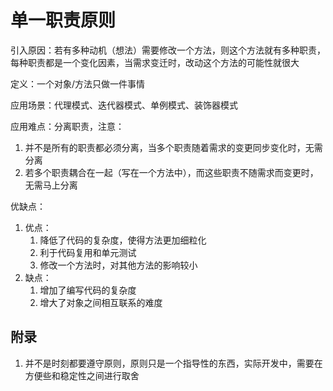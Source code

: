 # 单一职责原则

引入原因：若有多种动机（想法）需要修改一个方法，则这个方法就有多种职责，每种职责都是一个变化因素，当需求变迁时，改动这个方法的可能性就很大

定义：一个对象/方法只做一件事情

应用场景：代理模式、迭代器模式、单例模式、装饰器模式

应用难点：分离职责，注意：
1. 并不是所有的职责都必须分离，当多个职责随着需求的变更同步变化时，无需分离
2. 若多个职责耦合在一起（写在一个方法中），而这些职责不随需求而变更时，无需马上分离

优缺点：
1. 优点：
   1. 降低了代码的复杂度，使得方法更加细粒化
   2. 利于代码复用和单元测试
   3. 修改一个方法时，对其他方法的影响较小
2. 缺点：
   1. 增加了编写代码的复杂度
   2. 增大了对象之间相互联系的难度

## 附录

1. 并不是时刻都要遵守原则，原则只是一个指导性的东西，实际开发中，需要在方便些和稳定性之间进行取舍
